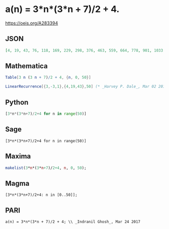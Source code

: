 # a\(n\) \= 3\*n\*\(3\*n \+ 7\)/2 \+ 4\.
https://oeis.org/A283394
## JSON
```JSON
[4, 19, 43, 76, 118, 169, 229, 298, 376, 463, 559, 664, 778, 901, 1033, 1174, 1324, 1483, 1651, 1828, 2014, 2209, 2413, 2626, 2848, 3079, 3319, 3568, 3826, 4093, 4369, 4654, 4948, 5251, 5563, 5884, 6214, 6553, 6901, 7258, 7624, 7999, 8383, 8776, 9178, 9589, 10009]
```
## Mathematica
```Mathematica
Table[3 n (3 n + 7)/2 + 4, {n, 0, 50}]
```
```Mathematica
LinearRecurrence[{3,-3,1},{4,19,43},50] (* _Harvey P. Dale_, Mar 02 2019 *)
```
## Python
```Python
[3*n*(3*n+7)/2+4 for n in range(50)]
```
## Sage
```Sage
[3*n*(3*n+7)/2+4 for n in range(50)]
```
## Maxima
```Maxima
makelist(3*n*(3*n+7)/2+4, n, 0, 50);
```
## Magma
```Magma
[3*n*(3*n+7)/2+4: n in [0..50]];
```
## PARI
```PARI
a(n) = 3*n*(3*n + 7)/2 + 4; \\ _Indranil Ghosh_, Mar 24 2017
```
